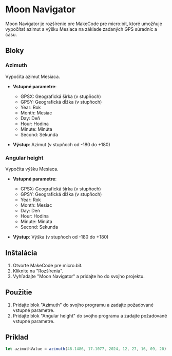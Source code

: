# Moon Navigator

Moon Navigator je rozšírenie pre MakeCode pre micro:bit, ktoré umožňuje vypočítať azimut a výšku Mesiaca na základe zadaných GPS súradníc a času.

## Bloky

### Azimuth
Vypočíta azimut Mesiaca.

- **Vstupné parametre**:
  - GPSX: Geografická šírka (v stupňoch)
  - GPSY: Geografická dĺžka (v stupňoch)
  - Year: Rok
  - Month: Mesiac
  - Day: Deň
  - Hour: Hodina
  - Minute: Minúta
  - Second: Sekunda

- **Výstup**: Azimut (v stupňoch od -180 do +180)

### Angular height
Vypočíta výšku Mesiaca.

- **Vstupné parametre**:
  - GPSX: Geografická šírka (v stupňoch)
  - GPSY: Geografická dĺžka (v stupňoch)
  - Year: Rok
  - Month: Mesiac
  - Day: Deň
  - Hour: Hodina
  - Minute: Minúta
  - Second: Sekunda

- **Výstup**: Výška (v stupňoch od -180 do +180)

## Inštalácia

1. Otvorte MakeCode pre micro:bit.
2. Kliknite na "Rozšírenia".
3. Vyhľadajte "Moon Navigator" a pridajte ho do svojho projektu.

## Použitie

1. Pridajte blok "Azimuth" do svojho programu a zadajte požadované vstupné parametre.
2. Pridajte blok "Angular height" do svojho programu a zadajte požadované vstupné parametre.

## Príklad

```typescript
let azimuthValue = azimuth(48.1486, 17.1077, 2024, 12, 27, 16, 09, 20)
